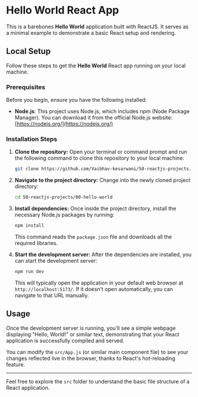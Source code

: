 # Hello World React App

This is a barebones **Hello World** application built with ReactJS. It serves as a minimal example to demonstrate a basic React setup and rendering.

## Local Setup

Follow these steps to get the **Hello World** React app running on your local machine.

### Prerequisites

Before you begin, ensure you have the following installed:

* **Node.js**: This project uses Node.js, which includes npm (Node Package Manager). You can download it from the official Node.js website: [https://nodejs.org/](https://nodejs.org/)

### Installation Steps

1.  **Clone the repository:**
    Open your terminal or command prompt and run the following command to clone this repository to your local machine:

    ```bash
    git clone https://github.com/Vaibhav-kesarwani/50-reactjs-projects.git
    ```

2.  **Navigate to the project directory:**
    Change into the newly cloned project directory:

    ```bash
    cd 50-reactjs-projects/00-hello-world
    ```

3.  **Install dependencies:**
    Once inside the project directory, install the necessary Node.js packages by running:

    ```bash
    npm install
    ```
    This command reads the `package.json` file and downloads all the required libraries.

4.  **Start the development server:**
    After the dependencies are installed, you can start the development server:

    ```bash
    npm run dev
    ```
    This will typically open the application in your default web browser at `http://localhost:5173/`. If it doesn't open automatically, you can navigate to that URL manually.

## Usage

Once the development server is running, you'll see a simple webpage displaying "Hello, World!" or similar text, demonstrating that your React application is successfully compiled and served.

You can modify the `src/App.js` (or similar main component file) to see your changes reflected live in the browser, thanks to React's hot-reloading feature.

---

Feel free to explore the `src` folder to understand the basic file structure of a React application.

